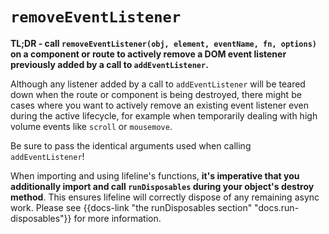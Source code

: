 # `removeEventListener`

**TL;DR - call `removeEventListener(obj, element, eventName, fn, options)` on a
component or route to actively remove a DOM event listener previously added by a
call to `addEventListener`.**

Although any listener added by a call to `addEventListener` will be teared down when the route or component is being
destroyed, there might be cases where you want to actively remove an existing event listener even during the active
lifecycle, for example when temporarily dealing with high volume events like `scroll` or `mousemove`.

Be sure to pass the identical arguments used when calling `addEventListener`!

When importing and using lifeline's functions, **it's imperative that you additionally import and call `runDisposables` during your object's destroy method**. This ensures lifeline will correctly dispose of any remaining async work. Please see {{docs-link "the runDisposables section" "docs.run-disposables"}} for more information.
